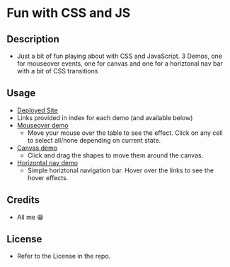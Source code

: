 # Fun with CSS and JS

## Description
- Just a bit of fun playing about with CSS and JavaScript. 3 Demos, one for mouseover events, one for canvas and one for a horiztonal nav bar with a bit of CSS transitions

## Usage
- [Deployed Site](https://trunten.github.io/fun-with-css-and-js/)
- Links provided in index for each demo (and available below)
- [Mouseover demo](https://trunten.github.io/fun-with-css-and-js/mouseover.html)
  - Move your mouse over the table to see the effect. Click on any cell to select all/none depending on current state.
- [Canvas demo](https://trunten.github.io/fun-with-css-and-js/canvas.html)
  - Click and drag the shapes to move them around the canvas.
- [Horizontal nav demo](https://trunten.github.io/fun-with-css-and-js/menu.html)
  - Simple horiztonal navigation bar. Hover over the links to see the hover effects.

## Credits
- All me 😁

## License
- Refer to the License in the repo.
